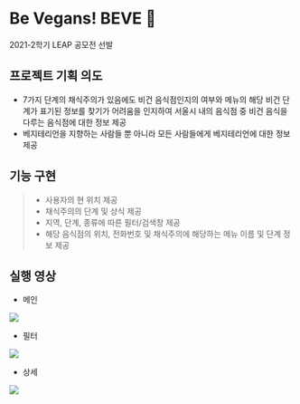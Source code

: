# Be Vegans! BEVE :herb:
2021-2학기 LEAP 공모전 선발



## 프로젝트 기획 의도
+ 7가지 단계의 채식주의가 있음에도 비건 음식점인지의 여부와 메뉴의 해당 비건 단계가 표기된 정보를 찾기가 어려움을 인지하여 서울시 내의 음식점 중 비건 음식을 다루는 음식점에 대한 정보 제공
+ 베지테리언을 지향하는 사람들 뿐 아니라 모든 사람들에게 베지테리언에 대한 정보 제공



## 기능 구현
> + 사용자의 현 위치 제공
> + 채식주의의 단계 및 상식 제공
> + 지역, 단계, 종류에 따른 필터/검색창 제공
> + 해당 음식점의 위치, 전화번호 및 채식주의에 해당하는 메뉴 이름 및 단계 정보 제공


## 실행 영상
+ 메인
<img src="https://user-images.githubusercontent.com/85687229/156021111-07592798-13a2-411b-9537-e4b0e67acd85.gif">

+ 필터
<img src="https://user-images.githubusercontent.com/85687229/156021464-3c3ef761-082b-4b88-b16b-f76c8e3434ce.gif">

+ 상세
<img src="https://user-images.githubusercontent.com/85687229/156021728-c5d97c02-fb25-4e00-ab33-adf0605fe5a3.gif">
